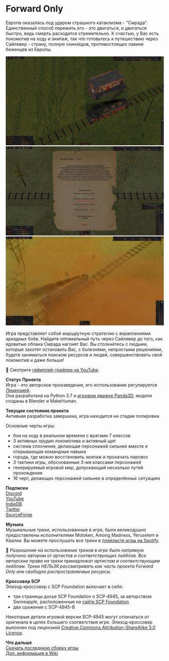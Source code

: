 # Forward Only

Европа оказалась под ударом страшного катаклизма - "Смрада". Единственный способ пережить его - это двигаться, и двигаться быстро, ведь смерть расходится стремительно. К счастью, у Вас есть локомотив на ходу и экипаж, так что готовьтесь к путешествию через Сайлевер - страну, полную скинхедов, противостоящих лавине беженцев из Европы.

![image](https://github.com/IlyaFaer/ForwardOnlyGame/blob/master/preview/screenshot1.png?raw=true)
![image](https://github.com/IlyaFaer/ForwardOnlyGame/blob/master/preview/screenshot2.png?raw=true)
![image](https://github.com/IlyaFaer/ForwardOnlyGame/blob/master/preview/screenshot3.png?raw=true)

Игра представляет собой маршрутную стратегию с вкраплениями аркадных боёв. Найдите оптимальный путь через Сайлевер до того, как ядовитые облака Смрада нагонят Вас. Вы столкнётесь с людьми, которые захотят остановить Вас, с болезнями, непростыми решениями, будете заниматься поиском ресурсов и людей, совершенствовать свой локомотив и даже больше!

:cinema: Смотрите [геймплей-трейлер на YouTube](https://youtu.be/AjvDuXsIizs).

**Статус Проекта**  
Игра - это авторское произведение, его использование регулируется [Лицензией](https://github.com/IlyaFaer/ForwardOnlyGame/blob/master/LICENSE.md).  
Она разработана на Python 3.7 и [игровом движке Panda3D](https://www.panda3d.org/), модели созданы в Blender и MakeHuman.

**Текущее состояние проекта**  
Активная разработка завершена, игра находится на стадии полировки.

Основные черты игры:
- бои на ходу в реальном времени с врагами 7 классов
- 3 активных орудия локомотива и активный щит
- система сплочения, делающая персонажей сильнее вместе и открывающая командные навыки
- города, где можно восстановить экипаж и прокачать паровоз
- 3 тактики игры, обоснованные 3-мя классами персонажей
- генерируемый игровой мир, допускающий несколько путей прохождения
- 16 черт, делающих персонажей сильнее в определённых ситуациях

**Подписки**  
[Discord](https://discord.gg/8UgFJAWsFx)  
[YouTube](https://www.youtube.com/channel/UCKmtk9K6VkcQdOMiE7H-W9w)  
[IndieDB](https://www.indiedb.com/games/forward-only)  
[Twitter](https://twitter.com/IlyaFaer)  
[SourceForge](https://sourceforge.net/p/forwardonlygame/)

**Музыка**  
Музыкальные треки, использованные в игре, были великодушно предоставлены исполнителями Moloken, Among Madness, Yeruselem и Квалиа. Вы можете прослушать все треки в [плейлисте игры на Spotify](https://open.spotify.com/playlist/2DiGeOVQfOirdGzTTwPmlC).  
  
:triangular_flag_on_post: *Разрешение на использование треков в игре было напрямую получено автором от артистов и соответствующих лейблов. Все авторские права на треки принадлежат артистам и соответствующим лейблам. Треки НЕЛЬЗЯ рассматривать как часть проекта Forward Only или свободно распространяемые ресурсы.*

**Кроссовер SCP**  
Эпизод-кроссовер с SCP Foundation включает в себя:
- три страницы досье SCP Foundation о SCP-4945, за авторством Swineapple, расположенные на [сайте SCP Foundation](https://scp-wiki.wikidot.com/fragment:scp-4945-2)
- два сражения с SCP-4945-B  
  
Некоторые детали игровой версии SCP-4945 могут отличаться от оригинала в целях большего соответствия игре. Эпизод-кроссовер выполнен под лицензией [Creative Commons Attribution-ShareAlike 3.0 License](https://creativecommons.org/licenses/by-sa/3.0/).

**Что дальше**  
[Скачать последнюю сборку игры](https://github.com/IlyaFaer/ForwardOnlyGame/releases)  
[Доп. информация в Wiki](https://github.com/IlyaFaer/ForwardOnlyGame/wiki)  
